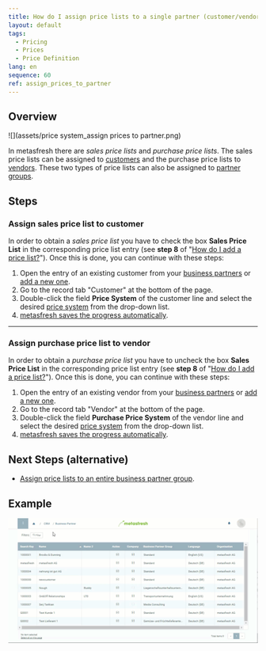 ```yaml
---
title: How do I assign price lists to a single partner (customer/vendor)?
layout: default
tags:
  - Pricing
  - Prices
  - Price Definition
lang: en
sequence: 60
ref: assign_prices_to_partner
---
```


## Overview
![](assets/price system_assign prices to partner.png)

In metasfresh there are *sales price lists* and *purchase price lists*. The sales price lists can be assigned to [customers](New_business_partner_customer) and the purchase price lists to [vendors](New_business_partner_vendor). These two types of price lists can also be assigned to [partner groups](Assign_prices_to_partner_group).

## Steps

### Assign sales price list to customer
In order to obtain a *sales price list* you have to check the box **Sales Price List** in the corresponding price list entry (see **step 8** of "[How do I add a price list?](Add_price-list)"). Once this is done, you can continue with these steps:

1. Open the entry of an existing customer from your [business partners](Menu) or [add a new one](New_business_partner_customer).
1. Go to the record tab "Customer" at the bottom of the page.
1. Double-click the field **Price System** of the customer line and select the desired [price system](Add_price-system) from the drop-down list.
1. [metasfresh saves the progress automatically](Saveindicator).

---

### Assign purchase price list to vendor
In order to obtain a *purchase price list* you have to uncheck the box **Sales Price List** in the corresponding price list entry (see **step 8** of "[How do I add a price list?](Add_price-list)"). Once this is done, you can continue with these steps:

1. Open the entry of an existing vendor from your [business partners](Menu) or [add a new one](New_business_partner_vendor).
1. Go to the record tab "Vendor" at the bottom of the page.
1. Double-click the field **Purchase Price System** of the vendor line and select the desired [price system](Add_price-system) from the drop-down list.
1. [metasfresh saves the progress automatically](Saveindicator).

## Next Steps (alternative)
- [Assign price lists to an entire business partner group](Assign_prices_to_partner_group).

## Example
![](assets/Assign_Prices_to_Partner.gif)
